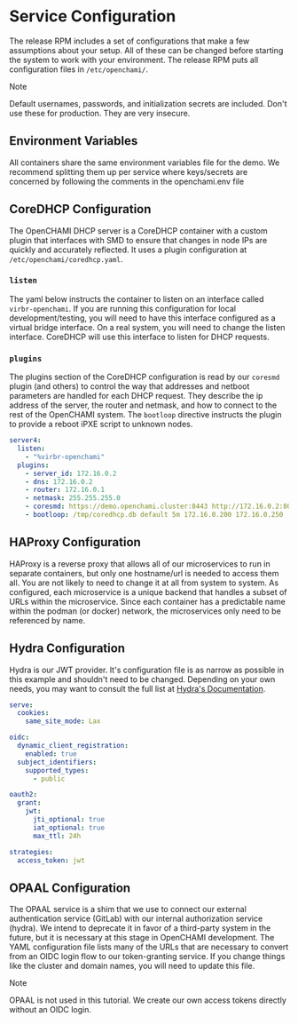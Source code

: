# Service Configuration

The release RPM includes a set of configurations that make a few assumptions about your setup.  All of these can be changed before starting the system to work with your environment.  The release RPM puts all configuration files in `/etc/openchami/`.

> [!NOTE]
> Default usernames, passwords, and initialization secrets are included.  Don't use these for production.  They are very insecure.
>

## Environment Variables

All containers share the same environment variables file for the demo.  We recommend splitting them up per service where keys/secrets are concerned by following the comments in the openchami.env file

## CoreDHCP Configuration

The OpenCHAMI DHCP server is a CoreDHCP container with a custom plugin that interfaces with SMD to ensure that changes in node IPs are quickly and accurately reflected.  It uses a plugin configuration at `/etc/openchami/coredhcp.yaml`.

### `listen`

The yaml below instructs the container to listen on an interface called `virbr-openchami`.  If you are running this configuration for local development/testing, you will need to have this interface configured as a virtual bridge interface.  On a real system, you will need to change the listen interface.  CoreDHCP will use this interface to listen for DHCP requests.

### `plugins`

The plugins section of the CoreDHCP configuration is read by our `coresmd` plugin (and others) to control the way that addresses and netboot parameters are handled for each DHCP request.  They describe the ip address of the server, the router and netmask, and how to connect to the rest of the OpenCHAMI system.  The `bootloop` directive instructs the plugin to provide a reboot iPXE script to unknown nodes.

```yaml
server4:
  listen:
    - "%virbr-openchami"
  plugins:
    - server_id: 172.16.0.2
    - dns: 172.16.0.2
    - router: 172.16.0.1
    - netmask: 255.255.255.0
    - coresmd: https://demo.openchami.cluster:8443 http://172.16.0.2:8081 /root_ca/root_ca.crt 30s 1h
    - bootloop: /tmp/coredhcp.db default 5m 172.16.0.200 172.16.0.250
```

## HAProxy Configuration

HAProxy is a reverse proxy that allows all of our microservices to run in separate containers, but only one hostname/url is needed to access them all.  You are not likely to need to change it at all from system to system.  As configured, each microservice is a unique backend that handles a subset of URLs within the microservice.  Since each container has a predictable name within the podman (or docker) network, the microservices only need to be referenced by name.

## Hydra Configuration

Hydra is our JWT provider.  It's configuration file is as narrow as possible in this example and shouldn't need to be changed.  Depending on your own needs, you may want to consult the full list at [Hydra's Documentation](https://www.ory.sh/docs/hydra/reference/configuration).

```yaml
serve:
  cookies:
    same_site_mode: Lax

oidc:
  dynamic_client_registration:
    enabled: true
  subject_identifiers:
    supported_types:
      - public

oauth2:
  grant:
    jwt:
      jti_optional: true
      iat_optional: true
      max_ttl: 24h

strategies:
  access_token: jwt
```

## OPAAL Configuration

The OPAAL service is a shim that we use to connect our external authentication service (GitLab) with our internal authorization service (hydra).  We intend to deprecate it in favor of a third-party system in the future, but it is necessary at this stage in OpenCHAMI development.  The YAML configuration file lists many of the URLs that are necessary to convert from an OIDC login flow to our token-granting service.  If you change things like the cluster and domain names, you will need to update this file.

> [!NOTE]
> OPAAL is not used in this tutorial.  We create our own access tokens directly without an OIDC login.
